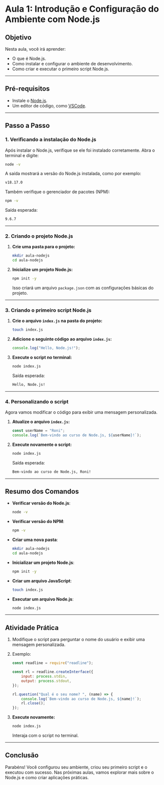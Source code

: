 # Aula 1: Introdução e Configuração do Ambiente com Node.js

## **Objetivo**
Nesta aula, você irá aprender:
- O que é Node.js.
- Como instalar e configurar o ambiente de desenvolvimento.
- Como criar e executar o primeiro script Node.js.

---

## **Pré-requisitos**
- Instale o [Node.js](https://nodejs.org).
- Um editor de código, como [VSCode](https://code.visualstudio.com).

---

## **Passo a Passo**

### 1. Verificando a instalação do Node.js
Após instalar o Node.js, verifique se ele foi instalado corretamente. Abra o terminal e digite:

```bash
node -v
```

A saída mostrará a versão do Node.js instalada, como por exemplo:

```bash
v18.17.0
```

Também verifique o gerenciador de pacotes (NPM):

```bash
npm -v
```

Saída esperada:

```bash
9.6.7
```

---

### 2. Criando o projeto Node.js

1. **Crie uma pasta para o projeto:**
   ```bash
   mkdir aula-nodejs
   cd aula-nodejs
   ```

2. **Inicialize um projeto Node.js:**
   ```bash
   npm init -y
   ```
   Isso criará um arquivo `package.json` com as configurações básicas do projeto.

---

### 3. Criando o primeiro script Node.js

1. **Crie o arquivo `index.js` na pasta do projeto:**
   ```bash
   touch index.js
   ```

2. **Adicione o seguinte código ao arquivo `index.js`:**
   ```javascript
   console.log("Hello, Node.js!");
   ```

3. **Execute o script no terminal:**
   ```bash
   node index.js
   ```

   Saída esperada:
   ```bash
   Hello, Node.js!
   ```

---

### 4. Personalizando o script

Agora vamos modificar o código para exibir uma mensagem personalizada.

1. **Atualize o arquivo `index.js`:**
   ```javascript
   const userName = "Roni";
   console.log(`Bem-vindo ao curso de Node.js, ${userName}!`);
   ```

2. **Execute novamente o script:**
   ```bash
   node index.js
   ```

   Saída esperada:
   ```bash
   Bem-vindo ao curso de Node.js, Roni!
   ```

---

## **Resumo dos Comandos**

- **Verificar versão do Node.js**:
  ```bash
  node -v
  ```
- **Verificar versão do NPM**:
  ```bash
  npm -v
  ```
- **Criar uma nova pasta**:
  ```bash
  mkdir aula-nodejs
  cd aula-nodejs
  ```
- **Inicializar um projeto Node.js**:
  ```bash
  npm init -y
  ```
- **Criar um arquivo JavaScript**:
  ```bash
  touch index.js
  ```
- **Executar um arquivo Node.js**:
  ```bash
  node index.js
  ```

---

## **Atividade Prática**

1. Modifique o script para perguntar o nome do usuário e exibir uma mensagem personalizada.
2. Exemplo:
   ```javascript
   const readline = require("readline");

   const rl = readline.createInterface({
       input: process.stdin,
       output: process.stdout,
   });

   rl.question("Qual é o seu nome? ", (name) => {
       console.log(`Bem-vindo ao curso de Node.js, ${name}!`);
       rl.close();
   });
   ```

3. **Execute novamente:**
   ```bash
   node index.js
   ```

   Interaja com o script no terminal.

---

## **Conclusão**

Parabéns! Você configurou seu ambiente, criou seu primeiro script e o executou com sucesso. Nas próximas aulas, vamos explorar mais sobre o Node.js e como criar aplicações práticas.
